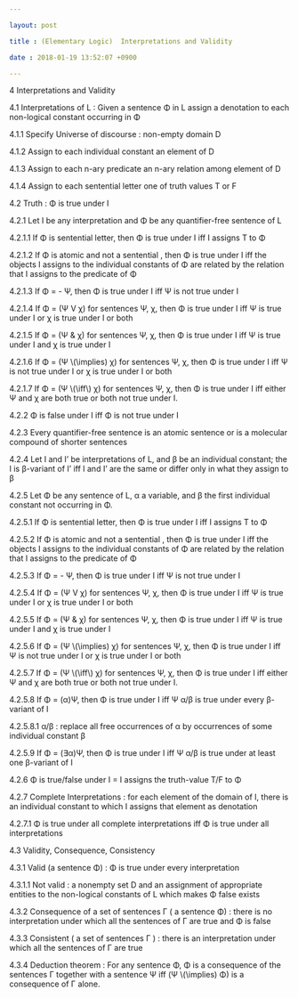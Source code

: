 ```yaml
---

layout: post

title : (Elementary Logic)  Interpretations and Validity

date : 2018-01-19 13:52:07 +0900

---
```


4	Interpretations and Validity

4.1	Interpretations of L : Given a sentence Φ in L assign a denotation to each non-logical constant occurring in Φ

4.1.1	Specify Universe of discourse : non-empty domain D

4.1.2	Assign to each individual constant an element of D

4.1.3	Assign to each n-ary predicate an n-ary relation among element of D

4.1.4	Assign to each sentential letter one of truth values T or F

4.2	Truth : Φ is true under I

4.2.1	Let I be any interpretation and Φ be any quantifier-free sentence of L

4.2.1.1	If Φ is sentential letter, then Φ is true under I iff I assigns T to Φ

4.2.1.2	If Φ is atomic and not a sentential , then Φ is true under I iff the objects I assigns to the individual constants of Φ are related by the relation that I assigns to the predicate of Φ

4.2.1.3	If Φ = - Ψ, then Φ is true under I iff Ψ is not true under I

4.2.1.4	If Φ = (Ψ V χ) for sentences Ψ, χ, then Φ is true under I iff Ψ is true under I or χ is true under I or both

4.2.1.5	If Φ = (Ψ & χ) for sentences Ψ, χ, then Φ is true under I iff Ψ is true under I and χ is true under I 

4.2.1.6	If Φ = (Ψ \\(\implies\) χ) for sentences Ψ, χ, then Φ is true under I iff Ψ is not true under I or χ is true under I or both

4.2.1.7	If Φ = (Ψ \\(\iff\\) χ) for sentences Ψ, χ, then Φ is true under I iff either Ψ and χ are both true or both not true under I.

4.2.2	Φ is false under I iff Φ is not true under I

4.2.3	Every quantifier-free sentence is an atomic sentence or is a molecular compound of shorter sentences

4.2.4	Let I and I’ be interpretations of L, and β be an individual constant; the I is β-variant of I’ iff I and I’ are the same or differ only in what they assign to β

4.2.5	Let Φ be any sentence of L, α a variable, and β the first individual constant not occurring in Φ. 

4.2.5.1	If Φ is sentential letter, then Φ is true under I iff I assigns T to Φ

4.2.5.2	If Φ is atomic and not a sentential , then Φ is true under I iff the objects I assigns to the individual constants of Φ are related by the relation that I assigns to the predicate of Φ

4.2.5.3	If Φ = - Ψ, then Φ is true under I iff Ψ is not true under I

4.2.5.4	If Φ = (Ψ V χ) for sentences Ψ, χ, then Φ is true under I iff Ψ is true under I or χ is true under I or both

4.2.5.5	If Φ = (Ψ & χ) for sentences Ψ, χ, then Φ is true under I iff Ψ is true under I and χ is true under I 

4.2.5.6	If Φ = (Ψ \\(\implies\) χ) for sentences Ψ, χ, then Φ is true under I iff Ψ is not true under I or χ is true under I or both

4.2.5.7	If Φ = (Ψ \\(\iff\\) χ) for sentences Ψ, χ, then Φ is true under I iff either Ψ and χ are both true or both not true under I.

4.2.5.8	If Φ = (α)Ψ, then Φ is true under I iff Ψ α/β is true under every β-variant of I

4.2.5.8.1	α/β : replace all free occurrences of α by occurrences of some individual constant β

4.2.5.9	If Φ = (∃α)Ψ, then Φ is true under I iff Ψ α/β is true under at least one β-variant of I

4.2.6	Φ is true/false under I = I assigns the truth-value T/F to Φ

4.2.7	Complete Interpretations : for each element of the domain of I, there is an individual constant to which I assigns that element as denotation

4.2.7.1	Φ is true under all complete interpretations iff Φ is true under all interpretations

4.3	Validity, Consequence, Consistency

4.3.1	Valid (a sentence Φ) : Φ is true under every interpretation

4.3.1.1	Not valid : a nonempty set D and an assignment of appropriate entities to the non-logical constants of L which makes Φ false exists

4.3.2	Consequence of a set of sentences Γ ( a sentence Φ) : there is no interpretation under which all the sentences of Γ are true and Φ is false

4.3.3	Consistent ( a set of sentences Γ ) : there is an interpretation under which all the sentences of Γ are true

4.3.4	Deduction theorem : For any sentence Φ, Φ is a consequence of the sentences Γ together with a sentence Ψ iff (Ψ \\(\implies\) Φ) is a consequence of Γ alone.

